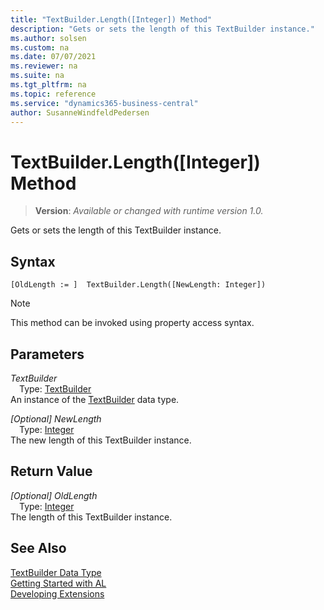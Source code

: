 ```yaml
---
title: "TextBuilder.Length([Integer]) Method"
description: "Gets or sets the length of this TextBuilder instance."
ms.author: solsen
ms.custom: na
ms.date: 07/07/2021
ms.reviewer: na
ms.suite: na
ms.tgt_pltfrm: na
ms.topic: reference
ms.service: "dynamics365-business-central"
author: SusanneWindfeldPedersen
---
```

[//]: # (START>DO_NOT_EDIT)
[//]: # (IMPORTANT:Do not edit any of the content between here and the END>DO_NOT_EDIT.)
[//]: # (Any modifications should be made in the .xml files in the ModernDev repo.)
# TextBuilder.Length([Integer]) Method
> **Version**: _Available or changed with runtime version 1.0._

Gets or sets the length of this TextBuilder instance.


## Syntax
```AL
[OldLength := ]  TextBuilder.Length([NewLength: Integer])
```
> [!NOTE]
> This method can be invoked using property access syntax.
## Parameters
*TextBuilder*  
&emsp;Type: [TextBuilder](textbuilder-data-type.md)  
An instance of the [TextBuilder](textbuilder-data-type.md) data type.  

*[Optional] NewLength*  
&emsp;Type: [Integer](../integer/integer-data-type.md)  
The new length of this TextBuilder instance.  


## Return Value
*[Optional] OldLength*  
&emsp;Type: [Integer](../integer/integer-data-type.md)  
The length of this TextBuilder instance.


[//]: # (IMPORTANT: END>DO_NOT_EDIT)
## See Also
[TextBuilder Data Type](textbuilder-data-type.md)  
[Getting Started with AL](../../devenv-get-started.md)  
[Developing Extensions](../../devenv-dev-overview.md)